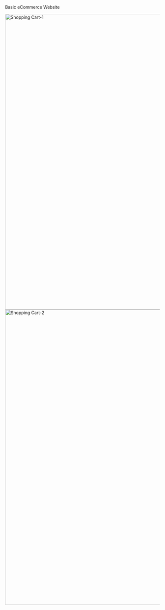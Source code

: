 Basic eCommerce Website


<img width="960" alt="Shopping Cart-1" src="https://user-images.githubusercontent.com/87761742/155895614-a253c191-47fa-4784-8b0d-82378d65078e.PNG">
<img width="960" alt="Shopping Cart-2" src="https://user-images.githubusercontent.com/87761742/155895615-ac48018a-1981-4076-a4dd-c96f0fa353da.PNG">
